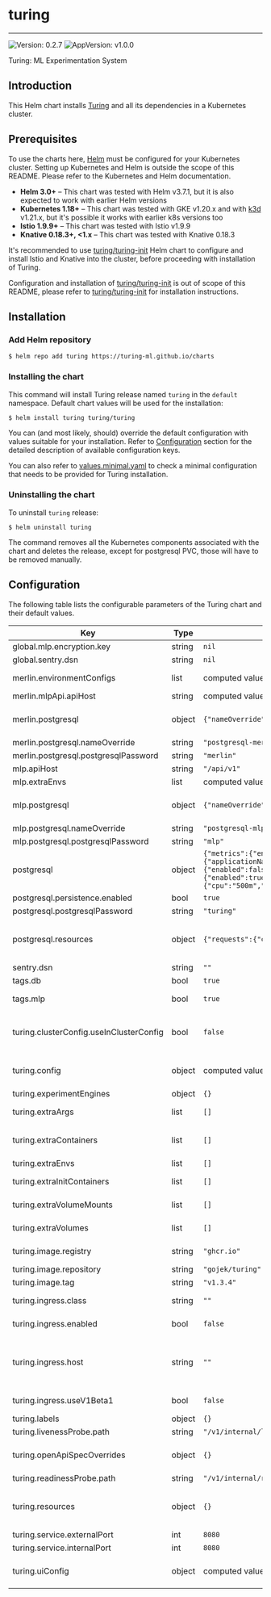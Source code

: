 # turing

---
![Version: 0.2.7](https://img.shields.io/badge/Version-0.2.7-informational?style=flat-square)
![AppVersion: v1.0.0](https://img.shields.io/badge/AppVersion-v1.0.0-informational?style=flat-square)

Turing: ML Experimentation System

## Introduction

This Helm chart installs [Turing](https://github.com/gojek/turing) and all its dependencies in a Kubernetes cluster.

## Prerequisites

To use the charts here, [Helm](https://helm.sh/) must be configured for your
Kubernetes cluster. Setting up Kubernetes and Helm is outside the scope of
this README. Please refer to the Kubernetes and Helm documentation.

- **Helm 3.0+** – This chart was tested with Helm v3.7.1, but it is also expected to work with earlier Helm versions
- **Kubernetes 1.18+** – This chart was tested with GKE v1.20.x and with [k3d](https://github.com/rancher/k3d) v1.21.x,
but it's possible it works with earlier k8s versions too
- **Istio 1.9.9+** – This chart was tested with Istio v1.9.9
- **Knative 0.18.3+, <1.x** – This chart was tested with Knative 0.18.3

It's recommended to use [turing/turing-init](https://github.com/gojek/turing/blob/main/infra/charts/turing-init/README.md) Helm chart
to configure and install Istio and Knative into the cluster, before proceeding with installation of Turing.

Configuration and installation of [turing/turing-init](https://github.com/gojek/turing/blob/main/infra/charts/turing-init/README.md)
is out of scope of this README, please refer to [turing/turing-init](https://github.com/gojek/turing/blob/main/infra/charts/turing-init/README.md)
for installation instructions.

## Installation

### Add Helm repository

```shell
$ helm repo add turing https://turing-ml.github.io/charts
```

### Installing the chart

This command will install Turing release named `turing` in the `default` namespace.
Default chart values will be used for the installation:
```shell
$ helm install turing turing/turing
```

You can (and most likely, should) override the default configuration with values suitable for your installation.
Refer to [Configuration](#configuration) section for the detailed description of available configuration keys.

You can also refer to [values.minimal.yaml](./values.minimal.yaml) to check a minimal configuration that needs
to be provided for Turing installation.

### Uninstalling the chart

To uninstall `turing` release:
```shell
$ helm uninstall turing
```

The command removes all the Kubernetes components associated with the chart and deletes the release,
except for postgresql PVC, those will have to be removed manually.

## Configuration

The following table lists the configurable parameters of the Turing chart and their default values.

| Key | Type | Default | Description |
|-----|------|---------|-------------|
| global.mlp.encryption.key | string | `nil` | Global MLP Encryption Key to be used by all MLP components |
| global.sentry.dsn | string | `nil` | Global Sentry DSN value |
| merlin.environmentConfigs | list | computed value | List of Merlin environment configs, available to Turing for deploying routers By default, a new dev environment will automatically be created |
| merlin.mlpApi.apiHost | string | computed value | API endpoint to be used by Merlin to talk to MLP API |
| merlin.postgresql | object | `{"nameOverride":"postgresql-merlin","postgresqlPassword":"merlin"}` | Postgresql configuration to be applied to Merlin's's postgresql database deployment Reference: https://artifacthub.io/packages/helm/bitnami/postgresql/8.9.8#parameters |
| merlin.postgresql.nameOverride | string | `"postgresql-merlin"` | Name of Merlin's Postgresql deployment |
| merlin.postgresql.postgresqlPassword | string | `"merlin"` | Password for Merlin Postgresql database |
| mlp.apiHost | string | `"/api/v1"` | MLP API endpoint, used by the MLP UI for fetching data |
| mlp.extraEnvs | list | computed value | List of extra environment variables to add to MLP API container |
| mlp.postgresql | object | `{"nameOverride":"postgresql-mlp","postgresqlPassword":"mlp"}` | Postgresql configuration to be applied to MLP's postgresql database deployment Reference: https://artifacthub.io/packages/helm/bitnami/postgresql/8.9.8#parameters |
| mlp.postgresql.nameOverride | string | `"postgresql-mlp"` | Name of MLP's Postgresql deployment |
| mlp.postgresql.postgresqlPassword | string | `"mlp"` | Password for MLP Postgresql database |
| postgresql | object | `{"metrics":{"enabled":false,"replication":{"applicationName":"turing","enabled":false,"numSynchronousReplicas":2,"password":"repl_password","slaveReplicas":2,"synchronousCommit":"on","user":"repl_user"},"serviceMonitor":{"enabled":false}},"persistence":{"enabled":true,"size":"10Gi"},"postgresqlDatabase":"turing","postgresqlPassword":"turing","postgresqlPort":5432,"postgresqlUsername":"turing","resources":{"requests":{"cpu":"500m","memory":"256Mi"}}}` | Postgresql configuration to be applied to Turing's postgresql database deployment Reference: https://artifacthub.io/packages/helm/bitnami/postgresql/8.9.8#parameters |
| postgresql.persistence.enabled | bool | `true` | Persist Postgresql data in a Persistent Volume Claim |
| postgresql.postgresqlPassword | string | `"turing"` | Password for Turing Postgresql database |
| postgresql.resources | object | `{"requests":{"cpu":"500m","memory":"256Mi"}}` | Resources requests and limits for Turing database. This should be set according to your cluster capacity and service level objectives. Reference: https://kubernetes.io/docs/concepts/configuration/manage-resources-containers/ |
| sentry.dsn | string | `""` | Sentry DSN value used by both Turing API and Turing UI |
| tags.db | bool | `true` |  |
| tags.mlp | bool | `true` | Specifies if the necessary MLP components needs to be installed together with Turing |
| turing.clusterConfig.useInClusterConfig | bool | `false` | (bool) Configuration to tell Turing API how it should authenticate with deployment k8s cluster By default, Turing API expects to use a remote k8s cluster for deployment and to do so, it requires cluster credentials to be stored in Vault's KV Secrets store. |
| turing.config | object | computed value | Turing API server configuration. Please refer to https://github.com/gojek/turing/blob/main/api/turing/config/example.yaml for the detailed explanation on Turing API config options |
| turing.experimentEngines | object | `{}` | Turing Experiment Engines configuration |
| turing.extraArgs | list | `[]` | List of string containing additional Turing API server arguments. For example, multiple "-config" can be specified to use multiple config files |
| turing.extraContainers | list | `[]` | List of sidecar containers to attach to the Pod. For example, you can attach sidecar container that forward logs or dynamically update some  configuration files. |
| turing.extraEnvs | list | `[]` | List of extra environment variables to add to Turing API server container |
| turing.extraInitContainers | list | `[]` | List of extra initContainers to add to the Pod. For example, you need to run some init scripts to fetch credentials from a remote server |
| turing.extraVolumeMounts | list | `[]` | Extra volume mounts to attach to Turing API server container. For example to mount the extra volume containing secrets |
| turing.extraVolumes | list | `[]` | Extra volumes to attach to the Pod. For example, you can mount  additional secrets to these volumes |
| turing.image.registry | string | `"ghcr.io"` | Docker registry for Turing API image. User is required to override the registry for now as there is no publicly available Turing image |
| turing.image.repository | string | `"gojek/turing"` | Docker image repository for Turing API |
| turing.image.tag | string | `"v1.3.4"` | Docker image tag for Turing API |
| turing.ingress.class | string | `""` | Ingress class annotation to add to this Ingress rule,  useful when there are multiple ingress controllers installed |
| turing.ingress.enabled | bool | `false` | Enable ingress to provision Ingress resource for external access to Turing API |
| turing.ingress.host | string | `""` | Set host value to enable name based virtual hosting. This allows routing HTTP traffic to multiple host names at the same IP address. If no host is specified, the ingress rule applies to all inbound HTTP traffic through  the IP address specified. https://kubernetes.io/docs/concepts/services-networking/ingress/#name-based-virtual-hosting |
| turing.ingress.useV1Beta1 | bool | `false` | Whether to use networking.k8s.io/v1 (k8s version >= 1.19) or networking.k8s.io/v1beta1 (1.16 >= k8s version >= 1.22) |
| turing.labels | object | `{}` |  |
| turing.livenessProbe.path | string | `"/v1/internal/live"` | HTTP path for liveness check |
| turing.openApiSpecOverrides | object | `{}` | Override OpenAPI spec as long as it follows the OAS3 specifications. A common use for this is to set the enums of the ExperimentEngineType. See api/api/override-sample.yaml for an example. |
| turing.readinessProbe.path | string | `"/v1/internal/ready"` | HTTP path for readiness check |
| turing.resources | object | `{}` | Resources requests and limits for Turing API. This should be set according to your cluster capacity and service level objectives. Reference: https://kubernetes.io/docs/concepts/configuration/manage-resources-containers/ |
| turing.service.externalPort | int | `8080` | Turing API Kubernetes service port number |
| turing.service.internalPort | int | `8080` | Turing API container port number |
| turing.uiConfig | object | computed value | Turing UI configuration. Please Refer to https://github.com/gojek/turing/blob/main/ui/public/app.config.js for the detailed explanation on Turing UI config options |
